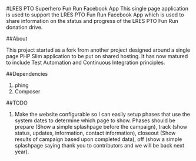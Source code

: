 #LRES PTO Superhero Fun Run Facebook App
This single page application is used to support the LRES PTO Fun Run Facebook App which is used to share information on the status and progress of the LRES PTO Fun Run donation drive.

##About

This project started as a fork from another project designed around a single page PHP Slim application to be put on shared hosting. It has now matured to include Test Automation and Continuous Integration principles.

##Dependencies

1. phing
2. Composer


##TODO

1. Make the website configurable so I can easily setup phases that use the system dates to determine which page to show. Phases should be prepare (Show a simple splashpage before the campaign), track (show status, updates, information, contact information), closeout (Show results of campaign based upon completed data), off (show a simple splashpage saying thank you to contributors and we will be back next year).
